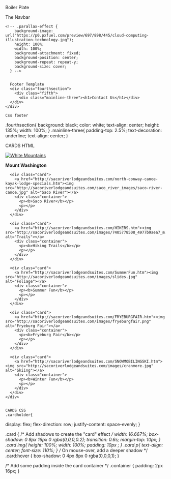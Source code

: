 Boiler Plate
<!-- <!DOCTYPE html>
<html>
  <head>
    <meta charset="utf-8">
    <meta name="viewport" content="width=device-width">
    <title>replit</title>
    <link href="style.css" rel="stylesheet" type="text/css" />
  </head>
  <body>
    Hello world
    <script src="script.js"></script>
  </body>
</html> -->

The Navbar 
<!-- <header>
      <a href="index.html" class="logo"> < / Garg Web Development > </a>
      <ul>
        <div class="dropdown">
          <button class="dropbtn"><li><a href="#">Products</a></li></button>
          <div class="dropdown-content">
            <a href="#">Templates</a>
            <a href="#">Customize</a>
            <a href="#">Update</a>
          </div>
        </div>
        <li><a href="#">Pricing</a></li>
        <li><a href="#">Contact Us</a></li>
        <li><a href="#">About Us</a></li>
      </ul>
    </header>
    <script type="text/javascript">
      window.addEventListener("scroll", function(){
        var header = document.querySelector("header");
        header.classList.toggle("sticky", window.scrollY > 0);
      })
    </script> -->

    <!-- .parallax-effect {
        background-image: url("https://p0.pxfuel.com/preview/697/898/445/cloud-computing-illustration-technology.jpg");
        height: 100%;
        width: 100%;
        background-attachment: fixed;
        background-position: center;
        background-repeat: repeat-y;
        background-size: cover;
      } -->


      Footer Template
      <div class="fourthsection">
        <div class="fifth">
          <div class="mainline-three"><h1>Contact Us</h1></div>
      </div>
    </div> 

    Css footer

  .fourthsection{
    background: black;
    color: white;
    text-align: center;
    height: 135%;
    width: 100%;
  }
  .mainline-three{
    padding-top: 2.5%;
    text-decoration: underline;
    text-align: center;
  }





  CARDS HTML

  <div class="cardholder">
      <div class="card">
        <a href="http://sacoriverlodgeandsuites.com/MtWashington.htm"><img src="http://sacoriverlodgeandsuites.com/images/mtwashington_001.png" alt="White Mountains"></a>
        <div class="container">
          <p><b>Mount Washington</b></p>
          <p></p>
        </div>
      </div>

      <div class="card">
        <a href="http://sacoriverlodgeandsuites.com/north-conway-canoe-kayak-lodge-specials.htm"><img src="http://sacoriverlodgeandsuites.com/saco_river_images/saco-river-canoe.jpg" alt="Saco River"></a>
        <div class="container">
          <p><b>Saco River</b></p>
          <p></p>
        </div>
      </div>

      <div class="card">
        <a href="http://sacoriverlodgeandsuites.com/HIKERS.htm"><img src="http://sacoriverlodgeandsuites.com/images/7405778508_4977b9aea7_m.jpg" alt="Trails"></a>
        <div class="container">
          <p><b>Hiking Trails</b></p>
          <p></p>
        </div>
      </div>

      <div class="card">
        <a href="http://sacoriverlodgeandsuites.com/SummerFun.htm"><img src="http://sacoriverlodgeandsuites.com/images/slides.jpg" alt="Foliage"></a>
        <div class="container">
          <p><b>Summer Fun</b></p>
          <p></p>
        </div>
      </div>

      <div class="card">
        <a href="http://sacoriverlodgeandsuites.com/FRYEBURGFAIR.htm"><img src="http://sacoriverlodgeandsuites.com/images/fryeburgfair.png" alt="Fryeburg Fair"></a>
        <div class="container">
          <p><b>Fryeburg Fair</b></p>
          <p></p>
        </div>
      </div>

      <div class="card">
        <a href="http://sacoriverlodgeandsuites.com/SNOWMOBILINGSKI.htm"><img src="http://sacoriverlodgeandsuites.com/images/cranmore.jpg" alt="Skiing"></a>
        <div class="container">
          <p><b>Winter Fun</b></p>
          <p></p>
        </div>
      </div>
    </div>


    CARDS CSS
    .cardholder{
  display: flex;
  flex-direction: row;
  justify-content: space-evenly;
}

.card {
  /* Add shadows to create the "card" effect */
  width: 16.667%;
  box-shadow: 0 8px 16px 0 rgba(0,0,0,0.2);
  transition: 0.6s;
  margin-top: 10px;
}
.card img{
  height: 100%;
  width: 100%;
  padding: 10px ;
}
.card p{
  text-align: center;
  font-size: 110%;
}
/* On mouse-over, add a deeper shadow */
.card:hover {
  box-shadow: 0 4px 8px 0 rgba(0,0,0,1);
}

/* Add some padding inside the card container */
.container {
  padding: 2px 16px;
}
